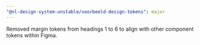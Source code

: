 ```yaml
---
"@nl-design-system-unstable/voorbeeld-design-tokens": major
---
```


Removed margin tokens from headings 1 to 6 to align with other component tokens within Figma.
